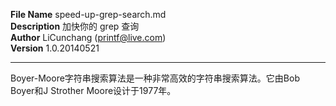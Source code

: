 **File Name** speed-up-grep-search.md  
**Description**  加快你的 grep 查询    
**Author** LiCunchang (printf@live.com)  
**Version** 1.0.20140521  

------

Boyer-Moore字符串搜索算法是一种非常高效的字符串搜索算法。它由Bob Boyer和J Strother Moore设计于1977年。

